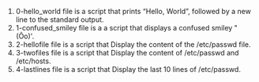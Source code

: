 1) 0-hello_world file is a script that prints “Hello, World”, followed by a new line to the standard output.
2) 1-confused_smiley file is a  a script that displays a confused smiley "(Ôo)'.
3) 2-hellofile file is a script that Display the content of the /etc/passwd file.
4) 3-twofiles file is a script that Display the content of /etc/passwd and /etc/hosts.
5) 4-lastlines file is a script that Display the last 10 lines of /etc/passwd.
